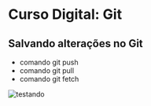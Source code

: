 # Curso Digital: Git

## Salvando alterações no Git
* comando git push
*  comando git pull
*  comando git fetch

![testando](https://media.tenor.com/BB569P_vQz0AAAAd/sonic-sonic-waiting.gif)  
